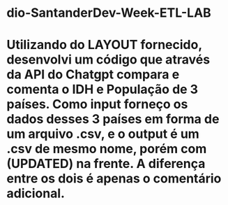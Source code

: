# dio-SantanderDev-Week-ETL-LAB
# Utilizando do LAYOUT fornecido, desenvolvi um código que através da API do Chatgpt compara e comenta o IDH e População de 3 países. Como input forneço os dados desses 3 países em forma de um arquivo .csv, e o output é um .csv de mesmo nome, porém com (UPDATED) na frente. A diferença entre os dois é apenas o comentário adicional.
